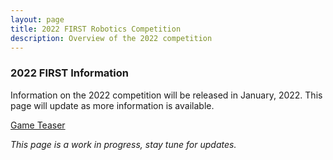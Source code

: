 ```yaml
---
layout: page
title: 2022 FIRST Robotics Competition
description: Overview of the 2022 competition
---
```


### 2022 FIRST Information
Information on the 2022 competition will be released in January, 2022. This page will update as more information is available.

[Game Teaser](https://youtu.be/XmTSXEkGrVw)

*This page is a work in progress, stay tune for updates.*